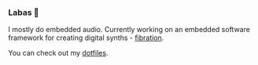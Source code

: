 ### Labas 👋

I mostly do embedded audio. Currently working on an embedded software framework for creating digital synths - [fibration](https://github.com/lukasnee/fibration).

You can check out my [dotfiles](https://github.com/lukasnee/dotfiles).
